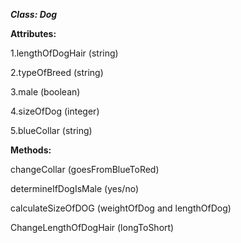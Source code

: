 ***Class: Dog***

**Attributes:**



1.lengthOfDogHair (string)

2.typeOfBreed (string)

3.male (boolean)

4.sizeOfDog (integer)

5.blueCollar (string)


**Methods:**



changeCollar (goesFromBlueToRed)

determineIfDogIsMale (yes/no)

calculateSizeOfDOG (weightOfDog and lengthOfDog)

ChangeLengthOfDogHair (longToShort)
